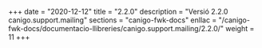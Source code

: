 +++
date        = "2020-12-12"
title       = "2.2.0"
description = "Versió 2.2.0 canigo.support.mailing"
sections    = "canigo-fwk-docs"
enllac		= "/canigo-fwk-docs/documentacio-llibreries/canigo.support.mailing/2.2.0/"
weight		= 11
+++

